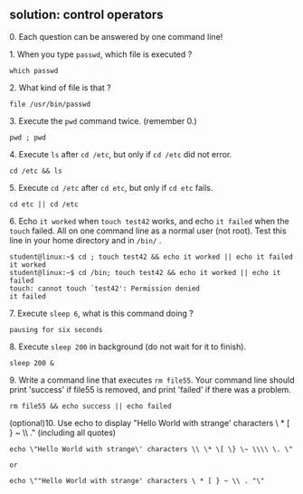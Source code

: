 ## solution: control operators

0\. Each question can be answered by one command line!

1\. When you type `passwd`, which file is executed ?

    which passwd

2\. What kind of file is that ?

    file /usr/bin/passwd

3\. Execute the `pwd` command twice. (remember 0.)

    pwd ; pwd

4\. Execute `ls` after `cd /etc`, but only if `cd /etc` did not error.

    cd /etc && ls

5\. Execute `cd /etc` after `cd etc`, but only if `cd etc` fails.

    cd etc || cd /etc

6\. Echo `it worked` when `touch test42` works, and echo `it failed`
when the `touch` failed. All on one command line as a normal user (not
root). Test this line in your home directory and in `/bin/` .

    student@linux:~$ cd ; touch test42 && echo it worked || echo it failed
    it worked
    student@linux:~$ cd /bin; touch test42 && echo it worked || echo it failed
    touch: cannot touch `test42': Permission denied
    it failed

7\. Execute `sleep 6`, what is this command doing ?

    pausing for six seconds

8\. Execute `sleep 200` in background (do not wait for it to finish).

    sleep 200 &

9\. Write a command line that executes `rm file55`. Your command line
should print \'success\' if file55 is removed, and print \'failed\' if
there was a problem.

    rm file55 && echo success || echo failed

(optional)10. Use echo to display \"Hello World with strange\'
characters \\ \* \[ } \~ \\\\ .\" (including all quotes)

    echo \"Hello World with strange\' characters \\ \* \[ \} \~ \\\\ \. \"

    or

    echo \""Hello World with strange' characters \ * [ } ~ \\ . "\"

